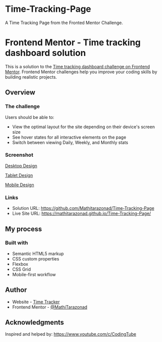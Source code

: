 # Time-Tracking-Page
A Time Tracking Page from the Fronted Mentor Challenge.

# Frontend Mentor - Time tracking dashboard solution

This is a solution to the [Time tracking dashboard challenge on Frontend Mentor](https://www.frontendmentor.io/challenges/time-tracking-dashboard-UIQ7167Jw). Frontend Mentor challenges help you improve your coding skills by building realistic projects. 

## Overview

### The challenge

Users should be able to:

- View the optimal layout for the site depending on their device's screen size
- See hover states for all interactive elements on the page
- Switch between viewing Daily, Weekly, and Monthly stats

### Screenshot

[Desktop Design](/screenshots/Desktop-Design.PNG)

[Tablet Design](/screenshots/Tablet-Design.PNG)

[Mobile Design](./screenshots/Mobile-Design.PNG)

### Links

- Solution URL: https://github.com/Mathitarazonad/Time-Tracking-Page
- Live Site URL: https://mathitarazonad.github.io/Time-Tracking-Page/

## My process

### Built with

- Semantic HTML5 markup
- CSS custom properties
- Flexbox
- CSS Grid
- Mobile-first workflow

## Author

- Website - [Time Tracker](https://mathitarazonad.github.io/Time-Tracking-Page/)
- Frontend Mentor - [@MathiTarazonad](https://www.frontendmentor.io/profile/Mathitarazonad)

## Acknowledgments

Inspired and helped by: https://www.youtube.com/c/CodingTube
